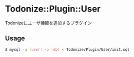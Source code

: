 Todonize::Plugin::User
======================
Todonizeにユーザ機能を追加するプラグイン


Usage
---------
```sh
$ mysql -u [user] -p [db] < Todonize/Plugin/User/init.sql
```
